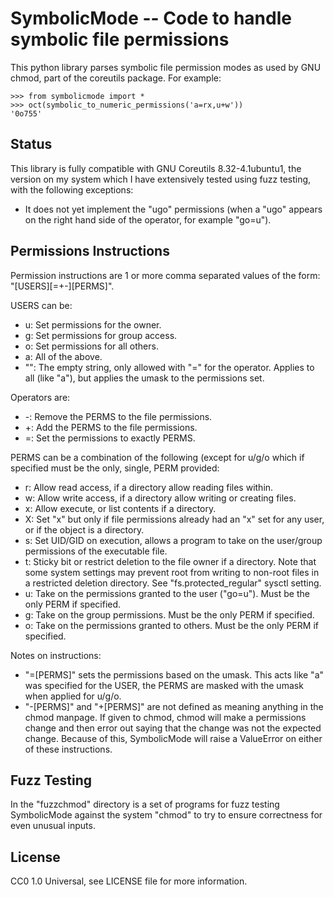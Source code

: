 # SymbolicMode -- Code to handle symbolic file permissions

This python library parses symbolic file permission modes as used by GNU chmod, part
of the coreutils package.  For example:

    >>> from symbolicmode import *
    >>> oct(symbolic_to_numeric_permissions('a=rx,u+w'))
    '0o755'   

## Status

This library is fully compatible with GNU Coreutils 8.32-4.1ubuntu1, the version on
my system which I have extensively tested using fuzz testing, with the following
exceptions:

- It does not yet implement the "ugo" permissions (when a "ugo" appears on the
  right hand side of the operator, for example "go=u").

## Permissions Instructions

Permission instructions are 1 or more comma separated values of the form:
"[USERS][=+-][PERMS]".

USERS can be:

- u: Set permissions for the owner.
- g: Set permissions for group access.
- o: Set permissions for all others.
- a: All of the above.
- "": The empty string, only allowed with "=" for the operator.  Applies to all (like
  "a"), but applies the umask to the permissions set.

Operators are:

- -: Remove the PERMS to the file permissions.
- +: Add the PERMS to the file permissions.
- =: Set the permissions to exactly PERMS.

PERMS can be a combination of the following (except for u/g/o which if specified must
be the only, single, PERM provided:

- r: Allow read access, if a directory allow reading files within.
- w: Allow write access, if a directory allow writing or creating files.
- x: Allow execute, or list contents if a directory.
- X: Set "x" but only if file permissions already had an "x" set for any user, or if
  the object is a directory.
- s: Set UID/GID on execution, allows a program to take on the user/group permissions
  of the executable file.
- t: Sticky bit or restrict deletion to the file owner if a directory.  Note that
  some system settings may prevent root from writing to non-root files in a
  restricted deletion directory.  See "fs.protected\_regular" sysctl setting.
- u: Take on the permissions granted to the user ("go=u").  Must be the only PERM if
  specified.
- g: Take on the group permissions.  Must be the only PERM if specified.
- o: Take on the permissions granted to others.  Must be the only PERM if specified.

Notes on instructions:

- "=[PERMS]" sets the permissions based on the umask.  This acts like "a" was
  specified for the USER, the PERMS are masked with the umask when applied for u/g/o.
- "-[PERMS]" and "+[PERMS]" are not defined as meaning anything in the chmod manpage.
  If given to chmod, chmod will make a permissions change and then error out saying
  that the change was not the expected change.  Because of this, SymbolicMode will
  raise a ValueError on either of these instructions.

## Fuzz Testing

In the "fuzzchmod" directory is a set of programs for fuzz testing SymbolicMode
against the system "chmod" to try to ensure correctness for even unusual inputs.

## License

CC0 1.0 Universal, see LICENSE file for more information.

<!-- vim: ts=4 sw=4 ai et tw=85
-->
